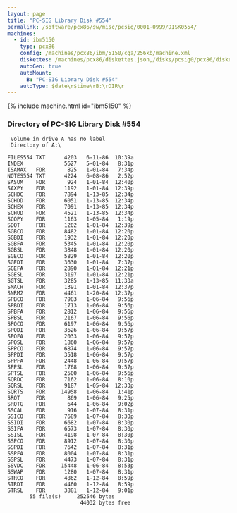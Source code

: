 ```yaml
---
layout: page
title: "PC-SIG Library Disk #554"
permalink: /software/pcx86/sw/misc/pcsig/0001-0999/DISK0554/
machines:
  - id: ibm5150
    type: pcx86
    config: /machines/pcx86/ibm/5150/cga/256kb/machine.xml
    diskettes: /machines/pcx86/diskettes.json,/disks/pcsig0/pcx86/diskettes.json
    autoGen: true
    autoMount:
      B: "PC-SIG Library Disk #554"
    autoType: $date\r$time\rB:\rDIR\r
---
```


{% include machine.html id="ibm5150" %}

### Directory of PC-SIG Library Disk #554

     Volume in drive A has no label
     Directory of A:\

    FILES554 TXT      4203   6-11-86  10:39a
    INDEX             5627   5-01-84   8:31p
    ISAMAX   FOR       825   1-01-84   7:34p
    NOTES554 TXT      4224   6-08-86   2:52p
    SASUM    FOR       924   1-01-84  12:40p
    SAXPY    FOR      1192   1-01-84  12:39p
    SCHDC    FOR      7894   1-13-85  12:34p
    SCHDD    FOR      6051   1-13-85  12:34p
    SCHEX    FOR      7091   1-13-85  12:34p
    SCHUD    FOR      4521   1-13-85  12:34p
    SCOPY    FOR      1163   1-05-84   1:19p
    SDOT     FOR      1202   1-01-84  12:39p
    SGBCO    FOR      8482   1-01-84  12:20p
    SGBDI    FOR      1932   1-01-84  12:20p
    SGBFA    FOR      5345   1-01-84  12:20p
    SGBSL    FOR      3848   1-01-84  12:20p
    SGECO    FOR      5829   1-01-84  12:20p
    SGEDI    FOR      3630   1-01-84   7:37p
    SGEFA    FOR      2890   1-01-84  12:21p
    SGESL    FOR      3197   1-01-84  12:21p
    SGTSL    FOR      3285   1-13-85  11:33a
    SMACH    FOR      1391   1-01-84  12:37p
    SNRM2    FOR      4461   1-20-84  12:37p
    SPBCO    FOR      7983   1-06-84   9:56p
    SPBDI    FOR      1713   1-06-84   9:56p
    SPBFA    FOR      2812   1-06-84   9:56p
    SPBSL    FOR      2167   1-06-84   9:56p
    SPOCO    FOR      6197   1-06-84   9:56p
    SPODI    FOR      3626   1-06-84   9:57p
    SPOFA    FOR      2033   1-06-84   9:57p
    SPOSL    FOR      1860   1-06-84   9:57p
    SPPCO    FOR      6874   1-06-84   9:57p
    SPPDI    FOR      3518   1-06-84   9:57p
    SPPFA    FOR      2448   1-06-84   9:57p
    SPPSL    FOR      1768   1-06-84   9:57p
    SPTSL    FOR      2500   1-06-84   9:56p
    SQRDC    FOR      7162   1-06-84   8:10p
    SQRSL    FOR      9187   1-05-84  12:33p
    SQRTS    FOR     14958   1-06-84   1:41p
    SROT     FOR       869   1-06-84   9:25p
    SROTG    FOR       644   1-06-84   9:02p
    SSCAL    FOR       916   1-07-84   8:31p
    SSICO    FOR      7689   1-07-84   8:30p
    SSIDI    FOR      6682   1-07-84   8:30p
    SSIFA    FOR      6573   1-07-84   8:30p
    SSISL    FOR      4198   1-07-84   8:30p
    SSPCO    FOR      8912   1-07-84   8:30p
    SSPDI    FOR      7642   1-07-84   8:31p
    SSPFA    FOR      8004   1-07-84   8:31p
    SSPSL    FOR      4473   1-07-84   8:31p
    SSVDC    FOR     15448   1-06-84   8:53p
    SSWAP    FOR      1280   1-07-84   8:31p
    STRCO    FOR      4862   1-12-84   8:59p
    STRDI    FOR      4460   1-12-84   8:59p
    STRSL    FOR      3881   1-12-84   9:01p
           55 file(s)     252546 bytes
                           44032 bytes free
